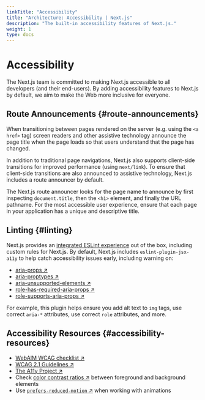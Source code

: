 ```yaml
---
linkTitle: "Accessibility"
title: "Architecture: Accessibility | Next.js"
description: "The built-in accessibility features of Next.js."
weight: 1
type: docs
---
```


# Accessibility

The Next.js team is committed to making Next.js accessible to all developers (and their end-users). By adding accessibility features to Next.js by default, we aim to make the Web more inclusive for everyone.

## Route Announcements {#route-announcements}

When transitioning between pages rendered on the server (e.g. using the `<a href>` tag) screen readers and other assistive technology announce the page title when the page loads so that users understand that the page has changed.

In addition to traditional page navigations, Next.js also supports client-side transitions for improved performance (using `next/link`). To ensure that client-side transitions are also announced to assistive technology, Next.js includes a route announcer by default.

The Next.js route announcer looks for the page name to announce by first inspecting `document.title`, then the `<h1>` element, and finally the URL pathname. For the most accessible user experience, ensure that each page in your application has a unique and descriptive title.

## Linting {#linting}

Next.js provides an [integrated ESLint experience](/nextjs/13.5/using-pages-router/building-your-application/configuring/eslint) out of the box, including custom rules for Next.js. By default, Next.js includes `eslint-plugin-jsx-a11y` to help catch accessibility issues early, including warning on:

- [aria-props ↗](https://github.com/jsx-eslint/eslint-plugin-jsx-a11y/blob/HEAD/docs/rules/aria-props.md?rgh-link-date=2021-06-04T02%3A10%3A36Z)
- [aria-proptypes ↗](https://github.com/jsx-eslint/eslint-plugin-jsx-a11y/blob/HEAD/docs/rules/aria-proptypes.md?rgh-link-date=2021-06-04T02%3A10%3A36Z)
- [aria-unsupported-elements ↗](https://github.com/jsx-eslint/eslint-plugin-jsx-a11y/blob/HEAD/docs/rules/aria-unsupported-elements.md?rgh-link-date=2021-06-04T02%3A10%3A36Z)
- [role-has-required-aria-props ↗](https://github.com/jsx-eslint/eslint-plugin-jsx-a11y/blob/HEAD/docs/rules/role-has-required-aria-props.md?rgh-link-date=2021-06-04T02%3A10%3A36Z)
- [role-supports-aria-props ↗](https://github.com/jsx-eslint/eslint-plugin-jsx-a11y/blob/HEAD/docs/rules/role-supports-aria-props.md?rgh-link-date=2021-06-04T02%3A10%3A36Z)

For example, this plugin helps ensure you add alt text to `img` tags, use correct `aria-*` attributes, use correct `role` attributes, and more.

## Accessibility Resources {#accessibility-resources}

- [WebAIM WCAG checklist ↗](https://webaim.org/standards/wcag/checklist)
- [WCAG 2.1 Guidelines ↗](https://www.w3.org/TR/WCAG21/)
- [The A11y Project ↗](https://www.a11yproject.com/)
- Check [color contrast ratios ↗](https://developer.mozilla.org/docs/Web/Accessibility/Understanding_WCAG/Perceivable/Color_contrast) between foreground and background elements
- Use [`prefers-reduced-motion` ↗](https://web.dev/prefers-reduced-motion/) when working with animations
